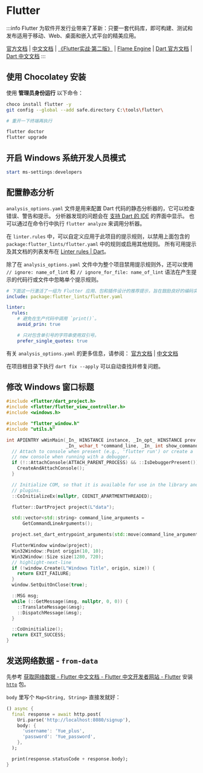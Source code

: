 # Flutter

:::info
Flutter 为软件开发行业带来了革新：只要一套代码库，即可构建、测试和发布适用于移动、Web、桌面和嵌入式平台的精美应用。

[官方文档](https://docs.flutter.dev/get-started/install)
| [中文文档](https://flutter.cn/docs/get-started/install)
| [《Flutter实战·第二版》](https://book.flutterchina.club/)
| [Flame Engine](https://flame-engine.org/)
| [Dart 官方文档](https://dart.dev/guides)
| [Dart 中文文档](https://dart.cn/guides)
:::

## 使用 Chocolatey 安装

使用 **管理员身份运行** 以下命令：

```sh
choco install flutter -y
git config --global --add safe.directory C:\tools\flutter\

# 重开一下终端再执行

flutter doctor
flutter upgrade
```

## 开启 Windows 系统开发人员模式

```powershell
start ms-settings:developers
```

## 配置静态分析

`analysis_options.yaml` 文件是用来配置 Dart 代码的静态分析器的，它可以检查错误、警告和提示。
分析器发现的问题会在 [支持 Dart 的 IDE](https://dart.dev/tools#ides-and-editors) 的界面中显示。
也可以通过在命令行中执行 `flutter analyze` 来调用分析器。

在 `linter.rules` 中，可以自定义应用于此项目的提示规则，以禁用上面包含的 `package:flutter_lints/flutter.yaml` 中的规则或启用其他规则。
所有可用提示及其文档的列表发布在 [Linter rules | Dart](https://dart.dev/tools/linter-rules)。

除了在 `analysis_options.yaml` 文件中为整个项目禁用提示规则外，还可以使用
`// ignore: name_of_lint` 和 `// ignore_for_file: name_of_lint`
语法在产生提示的代码行或文件中忽略单个提示规则。

```yaml title="analysis_options.yaml"
# 下面这一行激活了一组为 Flutter 应用、包和插件设计的推荐提示，旨在鼓励良好的编码实践。
include: package:flutter_lints/flutter.yaml

linter:
  rules:
    # 避免在生产代码中调用 `print()`。
    avoid_prin: true

    # 只对包含单引号的字符串使用双引号。
    prefer_single_quotes: true
```

有关 `analysis_options.yaml` 的更多信息，请参阅：
[官方文档](https://dart.dev/tools/analysis)
| [中文文档](https://dart.cn/guides/language/analysis-options)

在项目根目录下执行 `dart fix --apply` 可以自动查找并修复问题。

## 修改 Windows 窗口标题

```cpp title="windows/runner/main.cpp"
#include <flutter/dart_project.h>
#include <flutter/flutter_view_controller.h>
#include <windows.h>

#include "flutter_window.h"
#include "utils.h"

int APIENTRY wWinMain(_In_ HINSTANCE instance, _In_opt_ HINSTANCE prev,
                      _In_ wchar_t *command_line, _In_ int show_command) {
  // Attach to console when present (e.g., 'flutter run') or create a
  // new console when running with a debugger.
  if (!::AttachConsole(ATTACH_PARENT_PROCESS) && ::IsDebuggerPresent()) {
    CreateAndAttachConsole();
  }

  // Initialize COM, so that it is available for use in the library and/or
  // plugins.
  ::CoInitializeEx(nullptr, COINIT_APARTMENTTHREADED);

  flutter::DartProject project(L"data");

  std::vector<std::string> command_line_arguments =
      GetCommandLineArguments();

  project.set_dart_entrypoint_arguments(std::move(command_line_arguments));

  FlutterWindow window(project);
  Win32Window::Point origin(10, 10);
  Win32Window::Size size(1280, 720);
  // highlight-next-line
  if (!window.Create(L"Windows Title", origin, size)) {
    return EXIT_FAILURE;
  }
  window.SetQuitOnClose(true);

  ::MSG msg;
  while (::GetMessage(&msg, nullptr, 0, 0)) {
    ::TranslateMessage(&msg);
    ::DispatchMessage(&msg);
  }

  ::CoUninitialize();
  return EXIT_SUCCESS;
}
```

## 发送网络数据 - `from-data` 

先参考 [获取网络数据 - Flutter 中文文档 - Flutter 中文开发者网站 - Flutter](https://flutter.cn/docs/cookbook/networking/fetch-data#1-add-the-http-package)
安装 [`http`](https://pub-web.flutter-io.cn/packages/http) 包。

`body` 里写个 `Map<String, String>` 直接发就好：

```dart
() async {
  final response = await http.post(
    Uri.parse('http://localhost:8080/signup'),
    body: {
      'username': 'Yue_plus',
      'password': 'Yue_password',
    },
  );

  print(response.statusCode + response.body);
}
```
